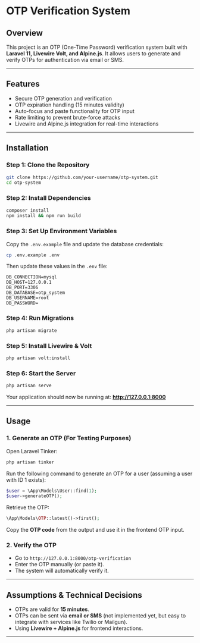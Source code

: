 # OTP Verification System

## Overview
This project is an OTP (One-Time Password) verification system built with **Laravel 11, Livewire Volt, and Alpine.js**. It allows users to generate and verify OTPs for authentication via email or SMS.

---

## Features
- Secure OTP generation and verification
- OTP expiration handling (15 minutes validity)
- Auto-focus and paste functionality for OTP input
- Rate limiting to prevent brute-force attacks
- Livewire and Alpine.js integration for real-time interactions

---

## Installation

### **Step 1: Clone the Repository**
```bash
git clone https://github.com/your-username/otp-system.git
cd otp-system
```

### **Step 2: Install Dependencies**
```bash
composer install
npm install && npm run build
```

### **Step 3: Set Up Environment Variables**
Copy the `.env.example` file and update the database credentials:
```bash
cp .env.example .env
```
Then update these values in the `.env` file:
```env
DB_CONNECTION=mysql
DB_HOST=127.0.0.1
DB_PORT=3306
DB_DATABASE=otp_system
DB_USERNAME=root
DB_PASSWORD=
```

### **Step 4: Run Migrations**
```bash
php artisan migrate
```

### **Step 5: Install Livewire & Volt**
```bash
php artisan volt:install
```

### **Step 6: Start the Server**
```bash
php artisan serve
```
Your application should now be running at: **http://127.0.0.1:8000**

---

## Usage

### **1. Generate an OTP (For Testing Purposes)**
Open Laravel Tinker:
```bash
php artisan tinker
```
Run the following command to generate an OTP for a user (assuming a user with ID 1 exists):
```php
$user = \App\Models\User::find(1);
$user->generateOTP();
```
Retrieve the OTP:
```php
\App\Models\OTP::latest()->first();
```
Copy the **OTP code** from the output and use it in the frontend OTP input.

### **2. Verify the OTP**
- Go to `http://127.0.0.1:8000/otp-verification`
- Enter the OTP manually (or paste it).
- The system will automatically verify it.

---
## Assumptions & Technical Decisions
- OTPs are valid for **15 minutes**.
- OTPs can be sent via **email or SMS** (not implemented yet, but easy to integrate with services like Twilio or Mailgun).
- Using **Livewire + Alpine.js** for frontend interactions.

---





